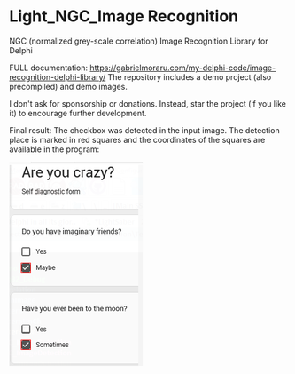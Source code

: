 # Light_NGC_Image Recognition
NGC (normalized grey-scale correlation) Image Recognition Library for Delphi


FULL documentation: https://gabrielmoraru.com/my-delphi-code/image-recognition-delphi-library/
The repository includes a demo project (also precompiled) and demo images.

I don't ask for sponsorship or donations. Instead, star the project (if you like it) to encourage further development.

Final result: The checkbox was detected in the input image. The detection place is marked in red squares and the coordinates of the squares are available in the program:  

![Screenshot](https://github.com/GabrielOnDelphi/NGC_Image_Recognition/blob/main/Tester/Screenshot.png)
